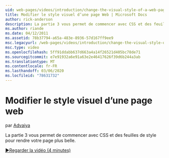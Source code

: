 ```yaml
---
uid: web-pages/videos/introduction/change-the-visual-style-of-a-web-page
title: Modifier le style visuel d’une page Web | Microsoft Docs
author: rick-anderson
description: La partie 3 vous permet de commencer avec CSS et des feuilles de style pour rendre votre page plus belle.
ms.author: riande
ms.date: 04/12/2011
ms.assetid: 78b37794-a65a-483e-8936-57d167ff9ee9
msc.legacyurl: /web-pages/videos/introduction/change-the-visual-style-of-a-web-page
msc.type: video
ms.openlocfilehash: 5ff91ddabb637d663a4a14f26521d405bc78de71
ms.sourcegitcommit: e7e91932a6e91a63e2e46417626f39d6b244a3ab
ms.translationtype: MT
ms.contentlocale: fr-FR
ms.lasthandoff: 03/06/2020
ms.locfileid: "78631732"
---
```

# <a name="change-the-visual-style-of-a-web-page"></a>Modifier le style visuel d’une page web

par [Advaiya](https://twitter.com/Advaiyasolns)

La partie 3 vous permet de commencer avec CSS et des feuilles de style pour rendre votre page plus belle.

[&#9654;Regarder la vidéo (4 minutes)](https://channel9.msdn.com/Blogs/ASP-NET-Site-Videos/change-the-visual-style-of-a-web-page)
